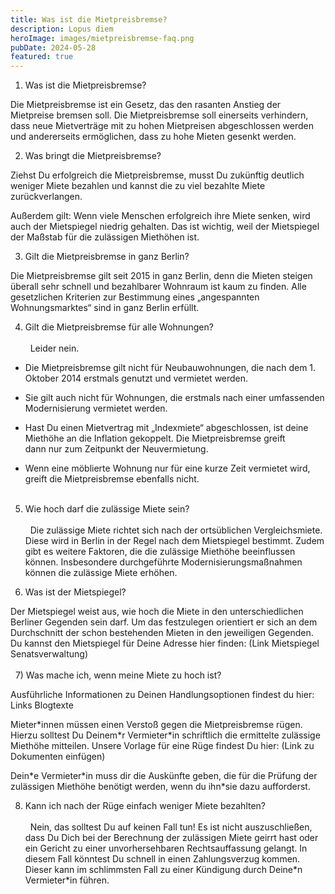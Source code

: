 ```yaml
---
title: Was ist die Mietpreisbremse?
description: Lopus diem
heroImage: images/mietpreisbremse-faq.png
pubDate: 2024-05-28
featured: true
---
```

1) Was ist die Mietpreisbremse?

Die Mietpreisbremse ist ein Gesetz, das den rasanten Anstieg der Mietpreise bremsen soll. Die Mietpreisbremse soll einerseits verhindern, dass neue Mietverträge mit zu hohen Mietpreisen abgeschlossen werden und andererseits ermöglichen, dass zu hohe Mieten gesenkt werden.

2) Was bringt die Mietpreisbremse?

Ziehst Du erfolgreich die Mietpreisbremse, musst Du zukünftig deutlich weniger Miete bezahlen und kannst die zu viel bezahlte Miete zurückverlangen.

Außerdem gilt: Wenn viele Menschen erfolgreich ihre Miete senken, wird auch der Mietspiegel niedrig gehalten. Das ist wichtig, weil der Mietspiegel der Maßstab für die zulässigen Miethöhen ist.

3) Gilt die Mietpreisbremse in ganz Berlin?

Die Mietpreisbremse gilt seit 2015 in ganz Berlin, denn die Mieten steigen überall sehr schnell und bezahlbarer Wohnraum ist kaum zu finden. Alle gesetzlichen Kriterien zur Bestimmung eines „angespannten Wohnungsmarktes“ sind in ganz Berlin erfüllt.

4) Gilt die Mietpreisbremse für alle Wohnungen?  
    
  Leider nein.

*   Die Mietpreisbremse gilt nicht für Neubauwohnungen, die nach dem 1. Oktober 2014 erstmals genutzt und vermietet werden.
    
*   Sie gilt auch nicht für Wohnungen, die erstmals nach einer umfassenden Modernisierung vermietet werden.
    
*   Hast Du einen Mietvertrag mit „Indexmiete“ abgeschlossen, ist deine Miethöhe an die Inflation gekoppelt. Die Mietpreisbremse greift dann nur zum Zeitpunkt der Neuvermietung.
    
*   Wenn eine möblierte Wohnung nur für eine kurze Zeit vermietet wird, greift die Mietpreisbremse ebenfalls nicht.  
      
    

5) Wie hoch darf die zulässige Miete sein?  
    
  Die zulässige Miete richtet sich nach der ortsüblichen Vergleichsmiete. Diese wird in Berlin in der Regel nach dem Mietspiegel bestimmt. Zudem gibt es weitere Faktoren, die die zulässige Miethöhe beeinflussen können. Insbesondere durchgeführte Modernisierungsmaßnahmen können die zulässige Miete erhöhen.

6) Was ist der Mietspiegel?

Der Mietspiegel weist aus, wie hoch die Miete in den unterschiedlichen Berliner Gegenden sein darf. Um das festzulegen orientiert er sich an dem Durchschnitt der schon bestehenden Mieten in den jeweiligen Gegenden. Du kannst den Mietspiegel für Deine Adresse hier finden: (Link Mietspiegel Senatsverwaltung)  
    
  7) Was mache ich, wenn meine Miete zu hoch ist?

Ausführliche Informationen zu Deinen Handlungsoptionen findest du hier: Links Blogtexte

Mieter\*innen müssen einen Verstoß gegen die Mietpreisbremse rügen. Hierzu solltest Du Deinem\*r Vermieter\*in schriftlich die ermittelte zulässige Miethöhe mitteilen. Unsere Vorlage für eine Rüge findest Du hier: (Link zu Dokumenten einfügen)

Dein\*e Vermieter\*in muss dir die Auskünfte geben, die für die Prüfung der zulässigen Miethöhe benötigt werden, wenn du ihn\*sie dazu aufforderst.

8) Kann ich nach der Rüge einfach weniger Miete bezahlten?  
    
  Nein, das solltest Du auf keinen Fall tun! Es ist nicht auszuschließen, dass Du Dich bei der Berechnung der zulässigen Miete geirrt hast oder ein Gericht zu einer unvorhersehbaren Rechtsauffassung gelangt. In diesem Fall könntest Du schnell in einen Zahlungsverzug kommen. Dieser kann im schlimmsten Fall zu einer Kündigung durch Deine\*n Vermieter\*in führen.